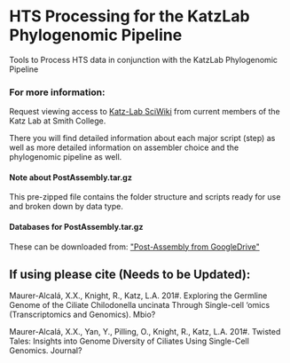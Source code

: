 # HTS Processing for the KatzLab Phylogenomic Pipeline

Tools to Process HTS data in conjunction with the KatzLab Phylogenomic Pipeline

### For more information:
Request viewing access to [Katz-Lab SciWiki](https://sciwiki.smith.edu/katzlab_phylo/index.php/Main_Page) from current members of the Katz Lab at Smith College. 

There you will find detailed information about each major script (step) as well as more detailed information on assembler choice and the phylogenomic pipeline as well. 


#### Note about PostAssembly.tar.gz 

This pre-zipped file contains the folder structure and scripts ready for use and broken down by data type.


#### Databases for PostAssembly.tar.gz

These can be downloaded from: ["Post-Assembly from GoogleDrive"](https://drive.google.com/drive/u/1/folders/0B7QiJDySGTwcSmtwNEdnUkpfUmc, "Post-Assembly from GoogleDrive")


## If using please cite (Needs to be Updated):

Maurer-Alcalá, X.X., Knight, R., Katz, L.A. 201#. Exploring the Germline Genome of the Ciliate Chilodonella uncinata Through Single-cell ‘omics (Transcriptomics and Genomics). Mbio?

Maurer-Alcalá, X.X., Yan, Y., Pilling, O., Knight, R., Katz, L.A. 201#. Twisted Tales: Insights into Genome Diversity of Ciliates Using Single-Cell Genomics. Journal?



